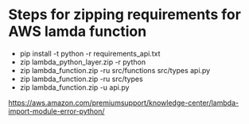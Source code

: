 # Steps for zipping requirements for AWS lamda function

- pip install -t python -r requirements_api.txt
- zip lambda_python_layer.zip -r python
- zip lambda_function.zip -ru src/functions src/types api.py
- zip lambda_function.zip -ru src/types
- zip lambda_function.zip -u api.py

https://aws.amazon.com/premiumsupport/knowledge-center/lambda-import-module-error-python/
